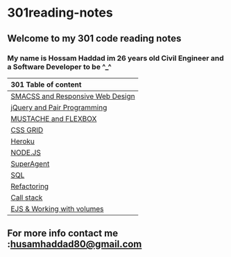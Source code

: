 # 301reading-notes 
 
## Welcome to my 301 code reading notes 

### My name is Hossam Haddad im 26 years old Civil Engineer and a Software Developer to be ^_^ 


| 301 Table of content     |
| :---        | 
|  [SMACSS and Responsive Web Design](https://hossamhaddad.github.io/301reading-notes/class-01) | 
| [jQuery and Pair Programming](https://hossamhaddad.github.io/301reading-notes/class-02) |
|[MUSTACHE and FLEXBOX](https://hossamhaddad.github.io/301reading-notes/class-03)|
| [ CSS GRID ](https://hossamhaddad.github.io/301reading-notes/class-04)|
| [ Heroku ](https://hossamhaddad.github.io/301reading-notes/class-05)|
|[NODE.JS ](https://hossamhaddad.github.io/301reading-notes/class-06)|
|[SuperAgent](https://hossamhaddad.github.io/301reading-notes/class-07)| 
|[SQL](https://hossamhaddad.github.io/301reading-notes/class-08)| 
|[Refactoring](https://hossamhaddad.github.io/301reading-notes/class-09)| 
|[Call stack](https://hossamhaddad.github.io/301reading-notes/class-10)| 
|[EJS & Working with volumes](https://hossamhaddad.github.io/301reading-notes/class-11)| 

## For more info contact me :husamhaddad80@gmail.com 




